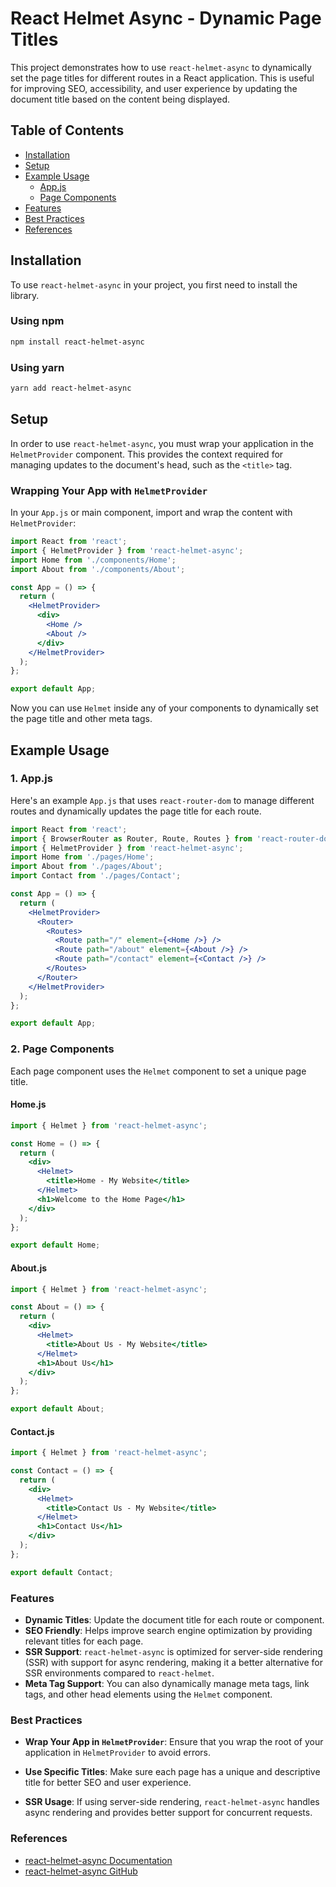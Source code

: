 # React Helmet Async - Dynamic Page Titles

This project demonstrates how to use `react-helmet-async` to dynamically set the page titles for different routes in a React application. This is useful for improving SEO, accessibility, and user experience by updating the document title based on the content being displayed.

## Table of Contents

- [Installation](#installation)
- [Setup](#setup)
- [Example Usage](#example-usage)
  - [App.js](#appjs)
  - [Page Components](#page-components)
- [Features](#features)
- [Best Practices](#best-practices)
- [References](#references)

## Installation

To use `react-helmet-async` in your project, you first need to install the library.

### Using npm

```bash
npm install react-helmet-async
```

### Using yarn

```bash
yarn add react-helmet-async
```

## Setup

In order to use `react-helmet-async`, you must wrap your application in the `HelmetProvider` component. This provides the context required for managing updates to the document's head, such as the `<title>` tag.

### Wrapping Your App with `HelmetProvider`

In your `App.js` or main component, import and wrap the content with `HelmetProvider`:

```jsx
import React from 'react';
import { HelmetProvider } from 'react-helmet-async';
import Home from './components/Home';
import About from './components/About';

const App = () => {
  return (
    <HelmetProvider>
      <div>
        <Home />
        <About />
      </div>
    </HelmetProvider>
  );
};

export default App;
```

Now you can use `Helmet` inside any of your components to dynamically set the page title and other meta tags.

## Example Usage

### 1. **App.js**

Here's an example `App.js` that uses `react-router-dom` to manage different routes and dynamically updates the page title for each route.

```jsx
import React from 'react';
import { BrowserRouter as Router, Route, Routes } from 'react-router-dom';
import { HelmetProvider } from 'react-helmet-async';
import Home from './pages/Home';
import About from './pages/About';
import Contact from './pages/Contact';

const App = () => {
  return (
    <HelmetProvider>
      <Router>
        <Routes>
          <Route path="/" element={<Home />} />
          <Route path="/about" element={<About />} />
          <Route path="/contact" element={<Contact />} />
        </Routes>
      </Router>
    </HelmetProvider>
  );
};

export default App;
```

### 2. **Page Components**

Each page component uses the `Helmet` component to set a unique page title.

#### **Home.js**

```jsx
import { Helmet } from 'react-helmet-async';

const Home = () => {
  return (
    <div>
      <Helmet>
        <title>Home - My Website</title>
      </Helmet>
      <h1>Welcome to the Home Page</h1>
    </div>
  );
};

export default Home;
```

#### **About.js**

```jsx
import { Helmet } from 'react-helmet-async';

const About = () => {
  return (
    <div>
      <Helmet>
        <title>About Us - My Website</title>
      </Helmet>
      <h1>About Us</h1>
    </div>
  );
};

export default About;
```

#### **Contact.js**

```jsx
import { Helmet } from 'react-helmet-async';

const Contact = () => {
  return (
    <div>
      <Helmet>
        <title>Contact Us - My Website</title>
      </Helmet>
      <h1>Contact Us</h1>
    </div>
  );
};

export default Contact;
```

### Features

- **Dynamic Titles**: Update the document title for each route or component.
- **SEO Friendly**: Helps improve search engine optimization by providing relevant titles for each page.
- **SSR Support**: `react-helmet-async` is optimized for server-side rendering (SSR) with support for async rendering, making it a better alternative for SSR environments compared to `react-helmet`.
- **Meta Tag Support**: You can also dynamically manage meta tags, link tags, and other head elements using the `Helmet` component.

### Best Practices

- **Wrap Your App in `HelmetProvider`**: Ensure that you wrap the root of your application in `HelmetProvider` to avoid errors.
  
- **Use Specific Titles**: Make sure each page has a unique and descriptive title for better SEO and user experience.

- **SSR Usage**: If using server-side rendering, `react-helmet-async` handles async rendering and provides better support for concurrent requests.

### References

- [react-helmet-async Documentation](https://github.com/staylor/react-helmet-async#readme)
- [react-helmet-async GitHub](https://github.com/staylor/react-helmet-async)
